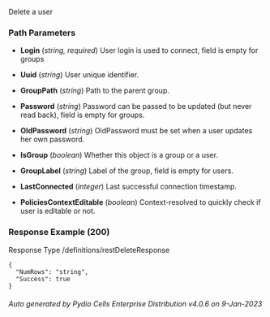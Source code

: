 






 
Delete a user  


### Path Parameters

 - **Login** (_string, required_) User login is used to connect, field is empty for groups

 - **Uuid** (_string_) User unique identifier.

 - **GroupPath** (_string_) Path to the parent group.

 - **Password** (_string_) Password can be passed to be updated (but never read back), field is empty for groups.

 - **OldPassword** (_string_) OldPassword must be set when a user updates her own password.

 - **IsGroup** (_boolean_) Whether this object is a group or a user.

 - **GroupLabel** (_string_) Label of the group, field is empty for users.

 - **LastConnected** (_integer_) Last successful connection timestamp.

 - **PoliciesContextEditable** (_boolean_) Context-resolved to quickly check if user is editable or not.




### Response Example (200)
Response Type /definitions/restDeleteResponse

```
{
  "NumRows": "string",
  "Success": true
}
```




###### Auto generated by Pydio Cells Enterprise Distribution v4.0.6 on 9-Jan-2023
